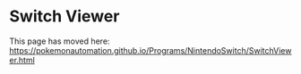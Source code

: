 # Switch Viewer

This page has moved here: https://pokemonautomation.github.io/Programs/NintendoSwitch/SwitchViewer.html


